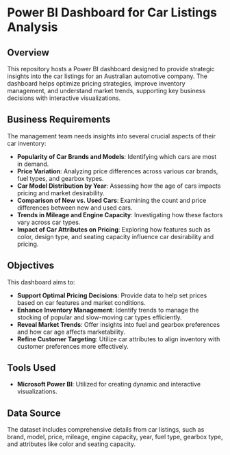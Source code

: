 # Power BI Dashboard for Car Listings Analysis

## Overview
This repository hosts a Power BI dashboard designed to provide strategic insights into the car listings for an Australian automotive company. The dashboard helps optimize pricing strategies, improve inventory management, and understand market trends, supporting key business decisions with interactive visualizations.

## Business Requirements
The management team needs insights into several crucial aspects of their car inventory:

- **Popularity of Car Brands and Models**: Identifying which cars are most in demand.
- **Price Variation**: Analyzing price differences across various car brands, fuel types, and gearbox types.
- **Car Model Distribution by Year**: Assessing how the age of cars impacts pricing and market desirability.
- **Comparison of New vs. Used Cars**: Examining the count and price differences between new and used cars.
- **Trends in Mileage and Engine Capacity**: Investigating how these factors vary across car types.
- **Impact of Car Attributes on Pricing**: Exploring how features such as color, design type, and seating capacity influence car desirability and pricing.

## Objectives
This dashboard aims to:
- **Support Optimal Pricing Decisions**: Provide data to help set prices based on car features and market conditions.
- **Enhance Inventory Management**: Identify trends to manage the stocking of popular and slow-moving car types efficiently.
- **Reveal Market Trends**: Offer insights into fuel and gearbox preferences and how car age affects marketability.
- **Refine Customer Targeting**: Utilize car attributes to align inventory with customer preferences more effectively.

## Tools Used
- **Microsoft Power BI**: Utilized for creating dynamic and interactive visualizations.

## Data Source
The dataset includes comprehensive details from car listings, such as brand, model, price, mileage, engine capacity, year, fuel type, gearbox type, and attributes like color and seating capacity.
